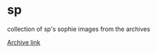 # sp
collection of sp's sophie images from the archives

[Archive link](https://desuarchive.org/r9k/search/filename/Sophie_*.jpg/)
